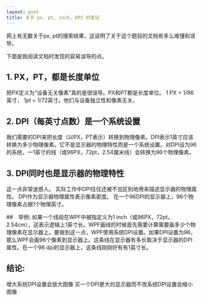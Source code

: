 ```yaml
---
layout: post
title: 关于 px, pt, inch, DPI 的笔记
---
```

网上有无数关于px, pt的搜索结果，这说明了关于这个题目的文档有多么难懂和误导。

下面是我阅读文档时发现的容易误导的点。

## 1. PX，PT，都是长度单位
把PX定义为“设备无关像素”真的是很误导。PX和PT都是长度单位。 1 PX = 1/96英寸， 1pt = 1/72英寸。他们与设备独立性和像素无关。

## 2. DPI（每英寸点数）是一个系统设置
我们需要的DPI来把长度（以PX，PT表示）转换到物理像素。DPI表示1英寸应该转换为多少物理像素。它不是显示器的物理特性而是一个系统设置。对DPI设为96的系统，一1英寸的线（或96PX，72pt，2.54厘米线）会转换为96个物理像素。

## 3. DPI同时也是显示器的物理特性
这一点非常迷惑人。 实际工作中DPI往往还被不加区别地用来描述显示器的物理属性。 DPI作为显示器物理属性表示像素密度。 在一个96DPI的显示器上，96个物理像素占据1个物理英寸。

##　举例:
如果一个线段在WPF中被指定义为1 inch（或96PX，72pt，2.54cm），这表示逻辑上1英寸长。WPF画线的时候首先需要计算需要画多少个物理像素在显示器上。要做到这一点，WPF使用系统DPI设置。如果DPI设置为96，那么WPF会画96个像素到显示器上。这条线在显示器有多长取决于显示器的DPI属性。在一个96 dpi的显示器上，这条线刚刚好有有1英寸长。

## 结论:
增大系统DPI设置会放大图像
买一个DPI更大的显示器而不改系统DPI设置会缩小图像
